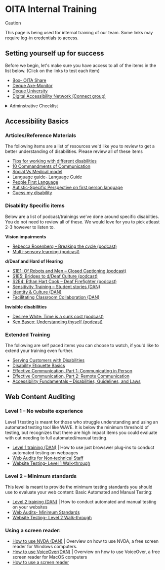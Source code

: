 # OITA Internal Training
> [!Caution]
> This page is being used for internal training of our team. Some links may require log-in credentials to access.

## Setting yourself up for success
Before we begin, let's make sure you have access to all of the items in the list below. (Click on the links to test each item)
- [Box- OITA Share](https://rutgers.app.box.com/folder/244547423311)
- [Deque Axe-Monitor](https://rutgers-axemonitor.dequecloud.com/worldspace/user/home)
- [Deque University](https://dequeuniversity.com/ssologin/)
- [Digital Accessibility Network (Connect group)](https://outlook.office365.com/mail/group/oit.rutgers.edu/digitalaccessibilitynetwork/email)

 <details>
   <summary> Adminstrative Checklist </summary>
   <p>
     <ul>
       <li> Schedule Sent </li>
       <li> Email/Calendar Set Up </li>
     </ul>
   </p>
 </details>

## Accessibility Basics
### Articles/Reference Materials
The following items are a list of resources we'd like you to review to get a better understanding of disabilities. Please review all of these items
* [Tips for working with different disabilities](https://radr.rutgers.edu/resource/tips-working-different-disabilities)
* [10 Commandments of Communication](https://radr.rutgers.edu/resource/10-commandments-communication)
* [Social Vs Medical model](https://www.thesocialcreatures.org/thecreaturetimes/the-social-model-of-disability)
* [Language guide- Language Guide](http://www.sigaccess.org/welcome-to-sigaccess/resources/accessible-writing-guide/)
* [People First Language](https://www.youtube.com/watch?v=-LX0KI4xkco)
* [Autistic-Specific Perspective on first person language](https://autisticadvocacy.org/about-asan/identity-first-language/)
* [Guess my disability](https://www.youtube.com/watch?v=GGQ2yBXm8pM)

### Disability Specific items
Below are a list of podcast/trainings we've done around specific disabilties. You do not need to review all of these. We would love for you to pick atleast 2-3 however to listen to.

**Vision impairments**
* [Rebecca Rosenberg – Breaking the cycle (podcast)](https://open.spotify.com/episode/3dtkJv96qeSiA7MFIYOlrH)
* [Multi-sensory learning (podcast)](https://open.spotify.com/episode/6PW0qvbdrI3oqlgIry2sY5)

**d/Deaf and Hard of Hearing**
* [S1E1: Of Robots and Men – Closed Captioning (podcast)](https://open.spotify.com/episode/1u4IuACkVDB0bUMjaKaL5d)
* [S1E5: Bridges to d/Deaf Culture (podcast)](https://open.spotify.com/episode/0r4gMchRY3x1sDFmVwm8IF)
* [S2E4: Ethan Hart Cook – Deaf Firefighter (podcast)](https://open.spotify.com/episode/1DV1zyrbHGCUSwiLue38Ck)
* [Sensitivity Training – Student stories (DAN)](https://rutgersconnect.sharepoint.com/:v:/r/sites/oit-digitalaccessibilitynetwork/Shared%20Documents/Trainings/dDeaf%20and%20Hard%20of%20Hearing%20pt%201/GMT20241016-140214_Recording_1760x900.mp4?csf=1&web=1&e=Ak3x7B)
* [Identity & Culture (DAN)](https://rutgersconnect.sharepoint.com/:v:/r/sites/oit-digitalaccessibilitynetwork/Shared%20Documents/Trainings/dDeaf%20and%20Hard%20of%20Hearing%20pt%202/GMT20241120-150348_Recording_1760x900.mp4?csf=1&web=1&e=odCWtP)
* [Facilitating Classroom Collaboration (DAN)](https://rutgersconnect.sharepoint.com/:v:/r/sites/oit-digitalaccessibilitynetwork/Shared%20Documents/Trainings/dDeaf%20and%20Hard%20of%20Hearing%20pt%203/GMT20241204-150218_Recording_1760x900.mp4?csf=1&web=1&e=ABgbA5)

**Invisible disabilities**
* [Desiree White: Time is a sunk cost (podcast)](https://open.spotify.com/episode/4YFMIATbaAQoRxnKFHMFG3)
* [Ken Basco: Understanding thyself (podcast)](https://open.spotify.com/episode/5OONiphVPip5UDE8a7b94G)

### Extended Training
The following are self paced items you can choose to watch, if you'd like to extend your training even further.
* [Serving Customers with Disabilities](https://dequeuniversity.com/class/customers-with-disabilities/?lang=en)
* [Disability Etiquette Basics](https://dequeuniversity.com/class/disability-etiquette-basics/?lang=en)
* [Effective Communication, Part 1: Communicating in Person](https://dequeuniversity.com/class/in-person-communication/?lang=en)
* [Effective Communication, Part 2: Remote Communication](https://dequeuniversity.com/class/remote-communication/?lang=en)
* [Accessibility Fundamentals – Disabilities, Guidelines, and Laws](https://dequeuniversity.com/class/fundamentals/?lang=en)

## Web Content Auditing
### Level 1 – No website experience
Level 1 testing is meant for those who struggle understanding and using an automated testing tool like WAVE. It is below the minimum threshold of testing, but recognizes that there are high impact items you could evaluate with out needing to full automated/manual testing.
* [Level 1 training (DAN)](https://rutgersconnect.sharepoint.com/:v:/r/sites/oit-digitalaccessibilitynetwork/Shared%20Documents/Trainings/2024-10-01-%20Automated%20Testing/2024-10-18%2011-52-08.mp4?csf=1&web=1&e=vQP3CU) | How to use just browswer plug-ins to conduct automated testing on webpages
* [Web Audits for Non‐technical Staff](https://github.com/jkhurdan/A11yTraining/wiki/Web-Audits-(Non%E2%80%90technical-Staff))
* [Website Testing‐ Level 1 Walk‐through](https://github.com/jkhurdan/A11yTraining/wiki/Website-Testing%E2%80%90-Level-1-Walk%E2%80%90through)

### Level 2 – Minimum standards
This level is meant to provide the minimum testing standards you should use to evaluate your web content:
Basic Automated and Manual Testing:
* [Level 2 training (DAN)](https://rutgersconnect.sharepoint.com/:v:/r/sites/oit-digitalaccessibilitynetwork/Shared%20Documents/Trainings/2024-10-22-%20Minimum%20Testing%20Standards/GMT20241022-140131_Recording_1440x900.mp4?csf=1&web=1&e=hp7jVf) | How to conduct automated and manual testing on your websites
* [Web Audits- Minimum Standards](https://github.com/jkhurdan/A11yTraining/wiki/Web-Audits-(Level-2))
* [Website Testing- Level 2 Walk-through](https://github.com/jkhurdan/A11yTraining/wiki/Website-Testing%E2%80%90-Level-2-Walk%E2%80%90through)

### Using a screen reader:
* [How to use NVDA (DAN)](https://rutgersconnect.sharepoint.com/:v:/r/sites/oit-digitalaccessibilitynetwork/Shared%20Documents/Trainings/2024-05-14-%20How%20to%20use%20NVDA/Recording/GMT20240514-140157_Recording_1760x900.mp4?csf=1&web=1&e=aINBqO) | Overview on how to use NVDA, a free screen reader for Windows computers.
* [How to use VoiceOver(DAN)](https://rutgersconnect.sharepoint.com/:v:/r/sites/oit-digitalaccessibilitynetwork/Shared%20Documents/Trainings/2024-05-14-%20How%20to%20use%20NVDA/Recording/GMT20240514-140157_Recording_1760x900.mp4?csf=1&web=1&e=aINBqO) | Overview on how to use VoiceOver, a free screen reader for MacOS computers
* [How to use a screen reader](https://github.com/jkhurdan/A11yTraining/wiki/How-to-use-a-Screen%E2%80%90Reader)


